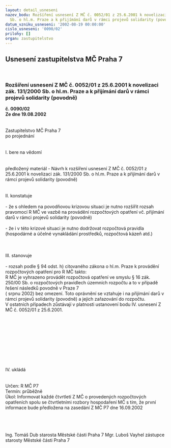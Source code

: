 ```yaml
---
layout: detail_usneseni
nazev_bodu: Rozšíření usnesení Z MČ č. 0052/01 z 25.6.2001 k novelizaci zák. 131/2000
  Sb. o hl.m. Praze a k přijímání darů v rámci projevů solidarity (povodně)
datum_vzniku_usneseni: '2002-08-19 00:00:00'
cislo_usneseni: '0090/02'
prilohy: []
organ: zastupitelstvo
---
```

<div id="ucUsn_pList" class="usn">
	<span><h2>Usnesení zastupitelstva MČ Praha 7 </h2>
<br></span><div class="standBody">
<span><h3>Rozšíření usnesení Z MČ č. 0052/01 z 25.6.2001 k novelizaci zák. 131/2000 Sb. o hl.m. Praze a k přijímání darů v rámci projevů solidarity (povodně)</h3></span><div class="center">
		<strong>č. 0090/02</strong><br>
	</div>
<div class="center">
		<strong>Ze dne 19.08.2002</strong><br><br>
	</div>
<br>Zastupitelstvo MČ Praha 7<br>po projednání<br><br><br>I.	bere na vědomí<br><br> <br>předložený materiál - Návrh k rozšíření usnesení Z MČ č. 0052/01 z 25.6.2001 k novelizaci zák. 131/2000 Sb. o hl.m. Praze a k přijímání darů v rámci projevů solidarity (povodně)<br><br><br>II.	konstatuje<br><br>- že s ohledem na povodňovou krizovou situaci je nutno rozšířit rozsah pravomocí R MČ ve vazbě na provádění rozpočtových opatření vč. přijímání darů v rámci projevů solidarity (povodně)<br><br>- že i v této krizové situaci je nutno dodržovat rozpočtová pravidla (hospodárné a účelné vynakládání prostředků, rozpočtová kázeň atd.)<br><br><br><br>III.	stanovuje <br><br>- rozsah podle § 94 odst. h) citovaného zákona o hl.m. Praze k provádění rozpočtových opatření pro R MČ takto:<br>	R MČ je vyhrazeno provádět rozpočtová opatření ve smyslu § 16 zák. 250/00 Sb. o rozpočtových pravidlech územních rozpočtu a to  v případě řešení následků povodně v Praze 7<br>( srpnu 2002) bez omezení.  Toto oprávnění se vztahuje i na přijímání darů v rámci projevů solidarity (povodně) a jejich zařazování do rozpočtu.<br>	V ostatních případech zůstávají v platnosti ustanovení bodu IV. usnesení Z MČ č. 0052/01 z 25.6.2001.<br><br><br><br><br><br><br><br><br><br><br>IV.	ukládá <br><br> <br>Určen:	R MČ P7<br>Termín: průběžně<br>Úkol:	Informovat každé čtvrtletí Z MČ o provedených rozpočtových opatřeních spolu se čtvrtletními  rozbory hospodaření MČ s tím, že první informace bude předložena na zasedání Z MČ P7 dne 16.09.2002<br> <br><br><br>	<br>Ing. Tomáš Dub starosta Městské části Praha 7	Mgr. Luboš Vayhel zástupce starosty Městské části Praha 7<br>	<br><br>
</div>
</div>